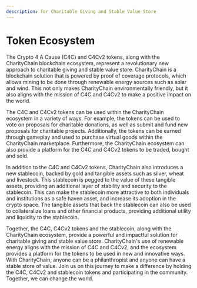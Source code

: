 ```yaml
---
description: for Charitable Giving and Stable Value Store
---
```


# Token Ecosystem

The Crypto 4 A Cause (C4C) and C4Cv2 tokens, along with the CharityChain blockchain ecosystem, represent a revolutionary new approach to charitable giving and stable value store. CharityChain is a blockchain solution that is powered by proof of coverage protocols, which allows mining to be done through renewable energy sources such as solar and wind. This not only makes CharityChain environmentally friendly, but it also aligns with the mission of C4C and C4Cv2 to make a positive impact on the world.

The C4C and C4Cv2 tokens can be used within the CharityChain ecosystem in a variety of ways. For example, the tokens can be used to vote on proposals for charitable donations, as well as submit and fund new proposals for charitable projects. Additionally, the tokens can be earned through gameplay and used to purchase virtual goods within the CharityChain marketplace. Furthermore, the CharityChain ecosystem can also provide a platform for the C4C and C4Cv2 tokens to be traded, bought and sold.

In addition to the C4C and C4Cv2 tokens, CharityChain also introduces a new stablecoin, backed by gold and tangible assets such as silver, wheat and livestock. This stablecoin is pegged to the value of these tangible assets, providing an additional layer of stability and security to the stablecoin. This can make the stablecoin more attractive to both individuals and institutions as a safe haven asset, and increase its adoption in the crypto space. The tangible assets that back the stablecoin can also be used to collateralize loans and other financial products, providing additional utility and liquidity to the stablecoin.

Together, the C4C, C4Cv2 tokens and the stablecoin, along with the CharityChain ecosystem, provide a powerful and impactful solution for charitable giving and stable value store. CharityChain's use of renewable energy aligns with the mission of C4C and C4Cv2, and the ecosystem provides a platform for the tokens to be used in new and innovative ways. With CharityChain, anyone can be a philanthropist and anyone can have a stable store of value. Join us on this journey to make a difference by holding the C4C, C4Cv2 and stablecoin tokens and participating in the community. Together, we can change the world.
